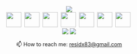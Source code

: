 <div id="stat" align="center">
        <img src="http://github-profile-summary-cards.vercel.app/api/cards/profile-details?username=SergeyAlexandrov83&theme=2077" />
</div>
<div id="stat" align="center">
        <img src="https://cdn.jsdelivr.net/gh/devicons/devicon/icons/python/python-original.svg" width="40" height="40"/>&nbsp;
        <img src="https://cdn.jsdelivr.net/gh/devicons/devicon/icons/csharp/csharp-original.svg" width="40" height="40"/>&nbsp;
        <img src="https://cdn.jsdelivr.net/gh/devicons/devicon/icons/swift/swift-original.svg" width="40" height="40"/>&nbsp;
        <img src="https://cdn.jsdelivr.net/gh/devicons/devicon/icons/javascript/javascript-original.svg" width="40" height="40"/>&nbsp;
        <img src="https://cdn.jsdelivr.net/gh/devicons/devicon/icons/git/git-original.svg" width="40" height="40"/>&nbsp;
        <img src="https://cdn.jsdelivr.net/gh/devicons/devicon/icons/html5/html5-original.svg" width="40" height="40"/>&nbsp;
        <img src="https://cdn.jsdelivr.net/gh/devicons/devicon/icons/css3/css3-original.svg" width="40" height="40"/>&nbsp;
</div>
<div id="stat" align="center">
<img src="http://github-profile-summary-cards.vercel.app/api/cards/repos-per-language?username=SergeyAlexandrov83&theme=2077" />
<img src="http://github-profile-summary-cards.vercel.app/api/cards/stats?username=SergeyAlexandrov83&theme=2077" />

📫 How to reach me: residx83@gmail.com
</div>

